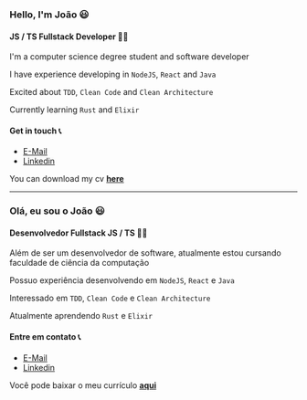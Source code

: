 ### Hello, I'm João 😃

#### JS / TS Fullstack Developer 👨‍💻

I'm a computer science degree student and software developer

I have experience developing in `NodeJS`, `React` and `Java`

Excited about `TDD`, `Clean Code` and `Clean Architecture` 

Currently learning `Rust` and `Elixir`

#### Get in touch 📞
- <a href="mailto://joao.lothamer@gmail.com">E-Mail</a>
- <a href="https://www.linkedin.com/in/joao-lothamer/">Linkedin</a>

You can download my cv [**here**](https://github.com/joao-arthur/aboutme.md/releases/latest/download/cv-webdev-joao-arthur.pdf)

---

### Olá, eu sou o João 😃

#### Desenvolvedor Fullstack JS / TS 👨‍💻

Além de ser um desenvolvedor de software, atualmente estou cursando faculdade de ciência da computação

Possuo experiência desenvolvendo em `NodeJS`, `React` e `Java`

Interessado em `TDD`, `Clean Code` e `Clean Architecture` 

Atualmente aprendendo `Rust` e `Elixir`

#### Entre em contato 📞
- <a href="mailto://joao.lothamer@gmail.com">E-Mail</a>
- <a href="https://www.linkedin.com/in/joao-lothamer/">Linkedin</a>

Você pode baixar o meu currículo [**aqui**](https://github.com/joao-arthur/aboutme.md/releases/latest/download/cv-webdev-joao-arthur-ptbr.pdf)
